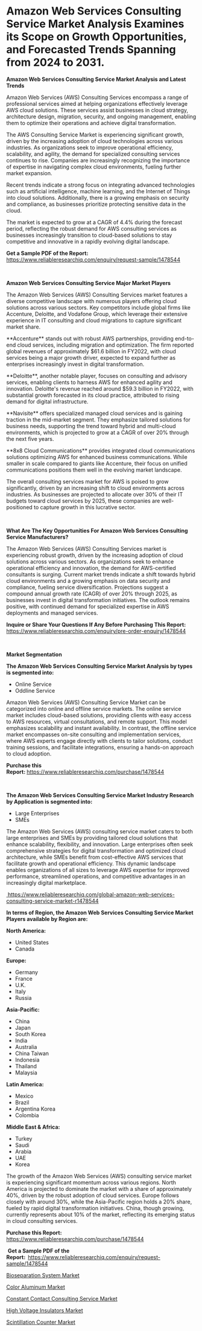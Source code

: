 <p><h1>Amazon Web Services Consulting Service Market Analysis Examines its Scope on Growth Opportunities, and Forecasted Trends Spanning from 2024 to 2031.</h1></p><p><strong>Amazon Web Services Consulting Service Market Analysis and Latest Trends</strong></p>
<p><p>Amazon Web Services (AWS) Consulting Services encompass a range of professional services aimed at helping organizations effectively leverage AWS cloud solutions. These services assist businesses in cloud strategy, architecture design, migration, security, and ongoing management, enabling them to optimize their operations and achieve digital transformation.</p><p>The AWS Consulting Service Market is experiencing significant growth, driven by the increasing adoption of cloud technologies across various industries. As organizations seek to improve operational efficiency, scalability, and agility, the demand for specialized consulting services continues to rise. Companies are increasingly recognizing the importance of expertise in navigating complex cloud environments, fueling further market expansion.</p><p>Recent trends indicate a strong focus on integrating advanced technologies such as artificial intelligence, machine learning, and the Internet of Things into cloud solutions. Additionally, there is a growing emphasis on security and compliance, as businesses prioritize protecting sensitive data in the cloud.</p><p>The market is expected to grow at a CAGR of 4.4% during the forecast period, reflecting the robust demand for AWS consulting services as businesses increasingly transition to cloud-based solutions to stay competitive and innovative in a rapidly evolving digital landscape.</p></p>
<p><strong>Get a Sample PDF of the Report:&nbsp;</strong> <a href="https://www.reliableresearchiq.com/enquiry/request-sample/1478544?utm_campaign=100&utm_medium=2&utm_source=Github&utm_content=ia&utm_term=28092024&utm_id=amazon-web-services-consulting-service">https://www.reliableresearchiq.com/enquiry/request-sample/1478544</a></p>
<p>&nbsp;</p>
<p><strong>Amazon Web Services Consulting Service Major Market Players</strong></p>
<p><p>The Amazon Web Services (AWS) Consulting Services market features a diverse competitive landscape with numerous players offering cloud solutions across various sectors. Key competitors include global firms like Accenture, Deloitte, and Vodafone Group, which leverage their extensive experience in IT consulting and cloud migrations to capture significant market share.</p><p>**Accenture** stands out with robust AWS partnerships, providing end-to-end cloud services, including migration and optimization. The firm reported global revenues of approximately $61.6 billion in FY2022, with cloud services being a major growth driver, expected to expand further as enterprises increasingly invest in digital transformation.</p><p>**Deloitte**, another notable player, focuses on consulting and advisory services, enabling clients to harness AWS for enhanced agility and innovation. Deloitte's revenue reached around $59.3 billion in FY2022, with substantial growth forecasted in its cloud practice, attributed to rising demand for digital infrastructure.</p><p>**Navisite** offers specialized managed cloud services and is gaining traction in the mid-market segment. They emphasize tailored solutions for business needs, supporting the trend toward hybrid and multi-cloud environments, which is projected to grow at a CAGR of over 20% through the next five years.</p><p>**8x8 Cloud Communications** provides integrated cloud communications solutions optimizing AWS for enhanced business communications. While smaller in scale compared to giants like Accenture, their focus on unified communications positions them well in the evolving market landscape.</p><p>The overall consulting services market for AWS is poised to grow significantly, driven by an increasing shift to cloud environments across industries. As businesses are projected to allocate over 30% of their IT budgets toward cloud services by 2025, these companies are well-positioned to capture growth in this lucrative sector.</p></p>
<p>&nbsp;</p>
<p><strong>What Are The Key Opportunities For Amazon Web Services Consulting Service Manufacturers?</strong></p>
<p><p>The Amazon Web Services (AWS) Consulting Services market is experiencing robust growth, driven by the increasing adoption of cloud solutions across various sectors. As organizations seek to enhance operational efficiency and innovation, the demand for AWS-certified consultants is surging. Current market trends indicate a shift towards hybrid cloud environments and a growing emphasis on data security and compliance, fueling service diversification. Projections suggest a compound annual growth rate (CAGR) of over 20% through 2025, as businesses invest in digital transformation initiatives. The outlook remains positive, with continued demand for specialized expertise in AWS deployments and managed services.</p></p>
<p><strong>Inquire or Share Your Questions If Any Before Purchasing This Report:</strong> <a href="https://www.reliableresearchiq.com/enquiry/pre-order-enquiry/1478544?utm_campaign=100&utm_medium=2&utm_source=Github&utm_content=ia&utm_term=28092024&utm_id=amazon-web-services-consulting-service">https://www.reliableresearchiq.com/enquiry/pre-order-enquiry/1478544</a></p>
<p>&nbsp;</p>
<p><strong>Market Segmentation</strong></p>
<p><strong>The Amazon Web Services Consulting Service Market Analysis by types is segmented into:</strong></p>
<p><ul><li>Online Service</li><li>Oddline Service</li></ul></p>
<p><p>Amazon Web Services (AWS) Consulting Service Market can be categorized into online and offline service markets. The online service market includes cloud-based solutions, providing clients with easy access to AWS resources, virtual consultations, and remote support. This model emphasizes scalability and instant availability. In contrast, the offline service market encompasses on-site consulting and implementation services, where AWS experts engage directly with clients to tailor solutions, conduct training sessions, and facilitate integrations, ensuring a hands-on approach to cloud adoption.</p></p>
<p><strong>Purchase this Report:&nbsp;</strong><a href="https://www.reliableresearchiq.com/purchase/1478544?utm_campaign=100&utm_medium=2&utm_source=Github&utm_content=ia&utm_term=28092024&utm_id=amazon-web-services-consulting-service">https://www.reliableresearchiq.com/purchase/1478544</a></p>
<p>&nbsp;</p>
<p><strong>The Amazon Web Services Consulting Service Market Industry Research by Application is segmented into:</strong></p>
<p><ul><li>Large Enterprises</li><li>SMEs</li></ul></p>
<p><p>The Amazon Web Services (AWS) consulting service market caters to both large enterprises and SMEs by providing tailored cloud solutions that enhance scalability, flexibility, and innovation. Large enterprises often seek comprehensive strategies for digital transformation and optimized cloud architecture, while SMEs benefit from cost-effective AWS services that facilitate growth and operational efficiency. This dynamic landscape enables organizations of all sizes to leverage AWS expertise for improved performance, streamlined operations, and competitive advantages in an increasingly digital marketplace.</p></p>
<p><a href="https://www.reliableresearchiq.com/global-amazon-web-services-consulting-service-market-r1478544?utm_campaign=100&utm_medium=2&utm_source=Github&utm_content=ia&utm_term=28092024&utm_id=amazon-web-services-consulting-service">&nbsp;https://www.reliableresearchiq.com/global-amazon-web-services-consulting-service-market-r1478544</a></p>
<p><strong>In terms of Region, the Amazon Web Services Consulting Service Market Players available by Region are:</strong></p>
<p>
    <p> <strong> North America: </strong>
        <ul>
            <li>United States</li>
            <li>Canada</li>
        </ul>
        </p> 
    <p> <strong> Europe: </strong>
        <ul>
            <li>Germany</li>
            <li>France</li>
            <li>U.K.</li>
            <li>Italy</li>
            <li>Russia</li>
        </ul>
        </p> 
    <p> <strong> Asia-Pacific: </strong>
        <ul>
            <li>China</li>
            <li>Japan</li>
            <li>South Korea</li>
            <li>India</li>
            <li>Australia</li>
            <li>China Taiwan</li>
            <li>Indonesia</li>
            <li>Thailand</li>
            <li>Malaysia</li>
        </ul>
        </p> 
    <p> <strong> Latin America: </strong>
        <ul>
            <li>Mexico</li>
            <li>Brazil</li>
            <li>Argentina Korea</li>
            <li>Colombia</li>
        </ul>
        </p> 
    <p> <strong> Middle East & Africa: </strong>
        <ul>
            <li>Turkey</li>
            <li>Saudi</li>
            <li>Arabia</li>
            <li>UAE</li>
            <li>Korea</li>
        </ul>
    </p>
    </p>
<p><p>The growth of the Amazon Web Services (AWS) consulting service market is experiencing significant momentum across various regions. North America is projected to dominate the market with a share of approximately 40%, driven by the robust adoption of cloud services. Europe follows closely with around 30%, while the Asia-Pacific region holds a 20% share, fueled by rapid digital transformation initiatives. China, though growing, currently represents about 10% of the market, reflecting its emerging status in cloud consulting services.</p></p>
<p><strong>Purchase this Report: </strong><a href="https://www.reliableresearchiq.com/purchase/1478544?utm_campaign=100&utm_medium=2&utm_source=Github&utm_content=ia&utm_term=28092024&utm_id=amazon-web-services-consulting-service">https://www.reliableresearchiq.com/purchase/1478544</a></p>
<p>&nbsp;<strong>Get a Sample PDF of the Report:&nbsp;&nbsp;</strong><a href="https://www.reliableresearchiq.com/enquiry/request-sample/1478544?utm_campaign=100&utm_medium=2&utm_source=Github&utm_content=ia&utm_term=28092024&utm_id=amazon-web-services-consulting-service">https://www.reliableresearchiq.com/enquiry/request-sample/1478544</a></p>
<p><strong></strong></p>
<p><p><a href="https://issuu.com/reportprime-2/docs/bioseparation-system-market-size-20_e6a6ba359f2e78?utm_campaign=100&utm_medium=2&utm_source=Github&utm_content=ia&utm_term=28092024&utm_id=amazon-web-services-consulting-service">Bioseparation System Market</a></p><p><a href="https://www.linkedin.com/pulse/color-aluminum-market-size-segmentation-trends-growth-analysis-ddjnc?utm_campaign=100&utm_medium=2&utm_source=Github&utm_content=ia&utm_term=28092024&utm_id=amazon-web-services-consulting-service">Color Aluminum Market</a></p><p><a href="https://github.com/WayneGriffin411/Market-Research-Report-List-1/blob/main/constant-contact-consulting-service-market.md?utm_campaign=100&utm_medium=2&utm_source=Github&utm_content=ia&utm_term=28092024&utm_id=amazon-web-services-consulting-service">Constant Contact Consulting Service Market</a></p><p><a href="https://www.linkedin.com/pulse/how-regional-markets-adapting-high-voltage-insulators-market-lrymf?utm_campaign=100&utm_medium=2&utm_source=Github&utm_content=ia&utm_term=28092024&utm_id=amazon-web-services-consulting-service">High Voltage Insulators Market</a></p><p><a href="https://issuu.com/reportprime-2/docs/scintillation-counter-market-size-2_81b07d594d6328?utm_campaign=100&utm_medium=2&utm_source=Github&utm_content=ia&utm_term=28092024&utm_id=amazon-web-services-consulting-service">Scintillation Counter Market</a></p></p>